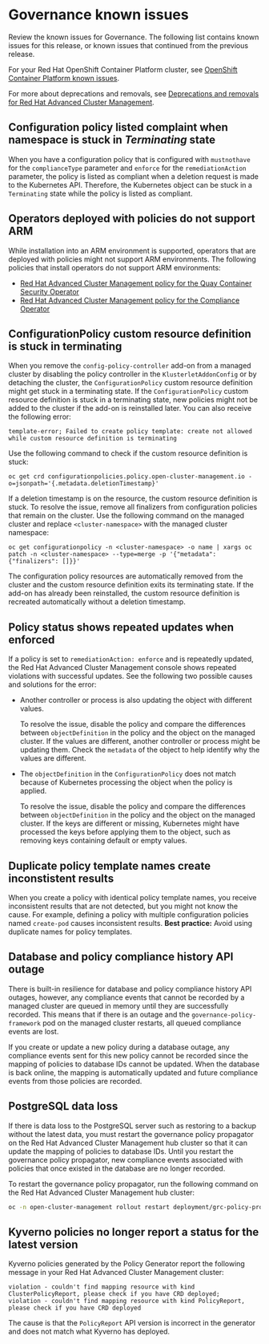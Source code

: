 # Governance known issues

Review the known issues for Governance. The following list contains known issues for this release, or known issues that continued from the previous release. 

For your Red Hat OpenShift Container Platform cluster, see [OpenShift Container Platform known issues](https://docs.redhat.com/documentation/en-us/openshift_container_platform/4.15/html/release_notes/#ocp-4-15-known-issues).

For more about deprecations and removals, see [Deprecations and removals for Red Hat Advanced Cluster Management](../release_notes/acm_deprecate_remove.adoc#deprecations-removals-acm).

## Configuration policy listed complaint when namespace is stuck in _Terminating_ state

When you have a configuration policy that is configured with `mustnothave` for the `complianceType` parameter and `enforce` for the `remediationAction` parameter, the policy is listed as compliant when a deletion request is made to the Kubernetes API. Therefore, the Kubernetes object can be stuck in a `Terminating` state while the policy is listed as compliant.

## Operators deployed with policies do not support ARM

While installation into an ARM environment is supported, operators that are deployed with policies might not support ARM environments. The following policies that install operators do not support ARM environments:

* [Red Hat Advanced Cluster Management policy for the Quay Container Security Operator](https://github.com/stolostron/policy-collection/blob/main/stable/SI-System-and-Information-Integrity/policy-imagemanifestvuln.yaml)
* [Red Hat Advanced Cluster Management policy for the Compliance Operator](https://github.com/stolostron/policy-collection/blob/main/stable/CA-Security-Assessment-and-Authorization/policy-compliance-operator-install.yaml)

## ConfigurationPolicy custom resource definition is stuck in terminating

When you remove the `config-policy-controller` add-on from a managed cluster by disabling the policy controller in the `KlusterletAddonConfig` or by detaching the cluster, the `ConfigurationPolicy` custom resource definition might get stuck in a terminating state. If the `ConfigurationPolicy` custom resource definition is stuck in a terminating state, new policies might not be added to the cluster if the add-on is reinstalled later. You can also receive the following error:

```
template-error; Failed to create policy template: create not allowed while custom resource definition is terminating
```

Use the following command to check if the custom resource definition is stuck: 

```
oc get crd configurationpolicies.policy.open-cluster-management.io -o=jsonpath='{.metadata.deletionTimestamp}'
```

If a deletion timestamp is on the resource, the custom resource definition is stuck. To resolve the issue, remove all finalizers from configuration policies that remain on the cluster. Use the following command on the managed cluster and replace `<cluster-namespace>` with the managed cluster namespace:

```
oc get configurationpolicy -n <cluster-namespace> -o name | xargs oc patch -n <cluster-namespace> --type=merge -p '{"metadata":{"finalizers": []}}'
```

The configuration policy resources are automatically removed from the cluster and the custom resource definition exits its terminating state. If the add-on has already been reinstalled, the custom resource definition is recreated automatically without a deletion timestamp. 

## Policy status shows repeated updates when enforced

If a policy is set to `remediationAction: enforce` and is repeatedly updated, the Red Hat Advanced Cluster Management console shows repeated violations with successful updates. See the following two possible causes and solutions for the error:

* Another controller or process is also updating the object with different values.

  To resolve the issue, disable the policy and compare the differences between `objectDefinition` in the policy and the object on the managed cluster. If the values are different, another controller or process might be updating them. Check the `metadata` of the object to help identify why the values are different.
* The `objectDefinition` in the `ConfigurationPolicy` does not match because of Kubernetes processing the object when the policy is applied.

  To resolve the issue, disable the policy and compare the differences between `objectDefinition` in the policy and the object on the managed cluster. If the keys are different or missing, Kubernetes might have processed the keys before applying them to the object, such as removing keys containing default or empty values.

## Duplicate policy template names create inconstistent results

When you create a policy with identical policy template names, you receive inconsistent results that are not detected, but you might not know the cause. For example, defining a policy with multiple configuration policies named `create-pod` causes inconsistent results. **Best practice:** Avoid using duplicate names for policy templates.

## Database and policy compliance history API outage

There is built-in resilience for database and policy compliance history API outages, however, any compliance events that cannot be recorded by a managed cluster are queued in memory until they are successfully recorded. This means that if there is an outage and the `governance-policy-framework` pod on the managed cluster restarts, all queued compliance events are lost.

If you create or update a new policy during a database outage, any compliance events sent for this new policy cannot be recorded since the mapping of policies to database IDs cannot be updated. When the database is back online, the mapping is automatically updated and future compliance events from those policies are recorded.

## PostgreSQL data loss

If there is data loss to the PostgreSQL server such as restoring to a backup without the latest data, you must restart the governance policy propagator on the Red Hat Advanced Cluster Management hub cluster so that it can update the mapping of policies to database IDs. Until you restart the governance policy propagator, new compliance events associated with policies that once existed in the database are no longer recorded. 

To restart the governance policy propagator, run the following command on the Red Hat Advanced Cluster Management hub cluster:

```bash
oc -n open-cluster-management rollout restart deployment/grc-policy-propagator
```

## Kyverno policies no longer report a status for the latest version 

Kyverno policies generated by the Policy Generator report the following message in your Red Hat Advanced Cluster Management cluster:

```
violation - couldn't find mapping resource with kind ClusterPolicyReport, please check if you have CRD deployed;
violation - couldn't find mapping resource with kind PolicyReport, please check if you have CRD deployed
```

The cause is that the `PolicyReport` API version is incorrect in the generator and does not match what Kyverno has deployed.
